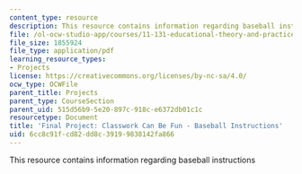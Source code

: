 ```yaml
---
content_type: resource
description: This resource contains information regarding baseball instructions
file: /ol-ocw-studio-app/courses/11-131-educational-theory-and-practice-iii-spring-2012/6cc8c91fcd82dd8c39199838142fa866_MIT11_131S12_Baseball_inst.pdf
file_size: 1855924
file_type: application/pdf
learning_resource_types:
- Projects
license: https://creativecommons.org/licenses/by-nc-sa/4.0/
ocw_type: OCWFile
parent_title: Projects
parent_type: CourseSection
parent_uid: 515d56b9-5e20-897c-918c-e6372db01c1c
resourcetype: Document
title: 'Final Project: Classwork Can Be Fun - Baseball Instructions'
uid: 6cc8c91f-cd82-dd8c-3919-9838142fa866
---
```

This resource contains information regarding baseball instructions